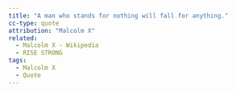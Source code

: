 ```yaml
---
title: "A man who stands for nothing will fall for anything."
cc-type: quote
attribution: "Malcolm X"
related:
  - Malcolm X - Wikipedia
  - RISE STRONG
tags:
  - Malcolm X
  - Quote
---
```

